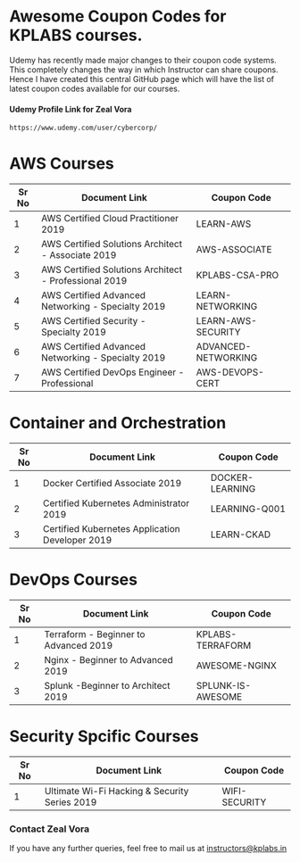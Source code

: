 # Awesome Coupon Codes for KPLABS courses.

Udemy has recently made major changes to their coupon code systems. This completely changes the way in which Instructor can share coupons. Hence I have created this central GitHub page which will have the list of latest coupon codes available for our courses.

#### Udemy Profile Link for Zeal Vora

```sh
https://www.udemy.com/user/cybercorp/
```

# AWS Courses 

| Sr No | Document Link | Coupon Code |
| ------ | ------ | ------ |
| 1 | AWS Certified Cloud Practitioner 2019 | LEARN-AWS | 
| 2 |AWS Certified Solutions Architect - Associate  2019| AWS-ASSOCIATE |
| 3 |AWS Certified Solutions Architect - Professional 2019 | KPLABS-CSA-PRO |
| 4 |AWS Certified Advanced Networking - Specialty 2019 | LEARN-NETWORKING |
| 5 |AWS Certified Security - Specialty 2019 | LEARN-AWS-SECURITY |
| 6 |AWS Certified Advanced Networking - Specialty 2019 | ADVANCED-NETWORKING	|
| 7 |AWS Certified DevOps Engineer - Professional | AWS-DEVOPS-CERT |

# Container and Orchestration

| Sr No | Document Link | Coupon Code |
| ------ | ------ | ------ |
| 1 | Docker Certified Associate 2019 | DOCKER-LEARNING | 
| 2 | Certified Kubernetes Administrator 2019 | LEARNING-Q001 | 
| 3 | Certified Kubernetes Application Developer 2019 | LEARN-CKAD | 

# DevOps Courses

| Sr No | Document Link | Coupon Code |
| ------ | ------ | ------ |
| 1 | Terraform - Beginner to Advanced 2019 | KPLABS-TERRAFORM | 
| 2 | Nginx - Beginner to Advanced 2019 | AWESOME-NGINX | 
| 3 | Splunk  -Beginner to Architect 2019 | SPLUNK-IS-AWESOME | 

# Security Spcific Courses

| Sr No | Document Link | Coupon Code |
| ------ | ------ | ------ |
| 1 | Ultimate Wi-Fi Hacking & Security Series 2019 | WIFI-SECURITY | 


### Contact Zeal Vora
If you have any further queries, feel free to mail us at instructors@kplabs.in
